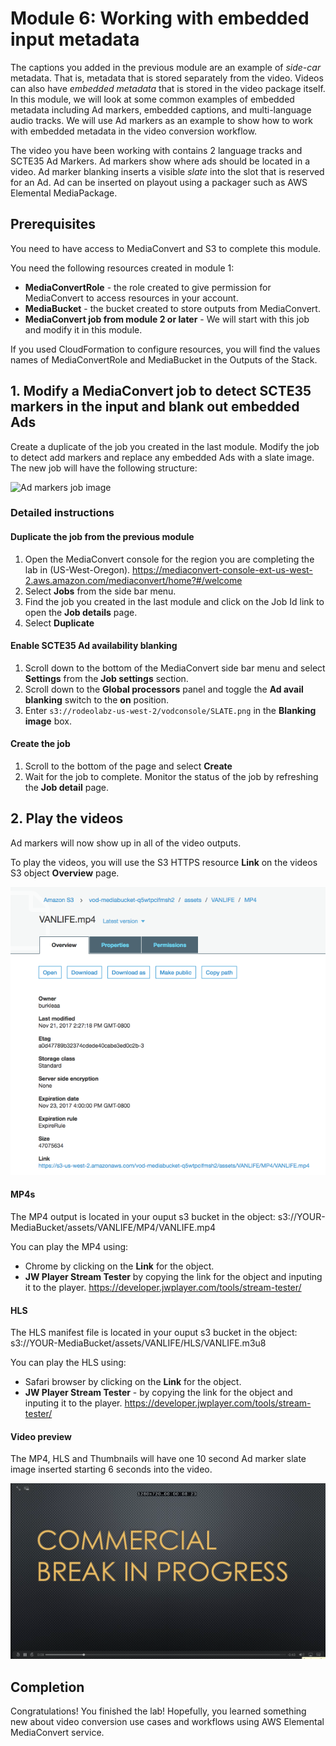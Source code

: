 # Module 6: Working with embedded input metadata

The captions you added in the previous module are an example of _side-car_ metadata.  That is, metadata that is stored separately from the video.  Videos can also have _embedded metadata_ that is stored in the video package itself.  In this module, we will look at some common examples of embedded metadata including Ad markers, embedded captions, and multi-language audio tracks.  We will use Ad markers as an example to show how to work with embedded metadata in the video conversion workflow.

The video you have been working with contains 2 language tracks and SCTE35 Ad Markers.  Ad markers show where ads should be located in a video.  Ad marker blanking inserts a visible _slate_ into the slot that is reserved for an Ad.  Ad can be inserted on playout using a packager such as AWS Elemental MediaPackage. 

## Prerequisites

You need to have access to MediaConvert and S3 to complete this module. 

You need the following resources created in module 1:
* **MediaConvertRole** - the role created to give permission for MediaConvert to access resources in your account.
* **MediaBucket** - the bucket created to store outputs from MediaConvert.
* **MediaConvert job from module 2 or later** - We will start with this job and modify it in this module.  

If you used CloudFormation to configure resources, you will find the values names of MediaConvertRole and MediaBucket in the Outputs of the Stack.

## 1. Modify a MediaConvert job to detect SCTE35 markers in the input and blank out embedded Ads

Create a duplicate of the job you created in the last module.  Modify the job to detect add markers and replace any embedded Ads with a slate image.  The new job will have the following structure:

![Ad markers job image](../images/mediaconvert-job-admarker.png)


### Detailed instructions 

#### Duplicate the job from the previous module

1. Open the MediaConvert console for the region you are completing the lab in (US-West-Oregon). https://mediaconvert-console-ext-us-west-2.aws.amazon.com/mediaconvert/home?#/welcome
1. Select **Jobs** from the side bar menu. 
1. Find the job  you created in the last module and click on the Job Id link to open the **Job details** page.
1. Select **Duplicate**

#### Enable SCTE35 Ad availability blanking

1. Scroll down to the bottom of the MediaConvert side bar menu and select **Settings** from the **Job settings** section.
1. Scroll down to the **Global processors** panel and toggle the **Ad avail blanking** switch to the **on** position.
1. Enter `s3://rodeolabz-us-west-2/vodconsole/SLATE.png` in the **Blanking image** box.

#### Create the job

1. Scroll to the bottom of the page and select **Create**
1. Wait for the job to complete.  Monitor the status of the job by refreshing the **Job detail** page.  

## 2. Play the videos

Ad markers will now show up in all of the video outputs.

To play the videos, you will use the S3 HTTPS resource **Link** on the videos S3 object **Overview** page.

![s3 link](../images/module-2-s3-link.png)


#### MP4s

The MP4 output is located in your ouput s3 bucket in the object: s3://YOUR-MediaBucket/assets/VANLIFE/MP4/VANLIFE.mp4

You can play the MP4 using:
* Chrome by clicking on the **Link** for the object.
* **JW Player Stream Tester** by copying the link for the object and inputing it to the player. https://developer.jwplayer.com/tools/stream-tester/ 

#### HLS

The HLS manifest file is located in your ouput s3 bucket in the object: s3://YOUR-MediaBucket/assets/VANLIFE/HLS/VANLIFE.m3u8

You can play the HLS using:
* Safari browser by clicking on the **Link** for the object.
* **JW Player Stream Tester** - by copying the link for the object and inputing it to the player.  https://developer.jwplayer.com/tools/stream-tester/ 

#### Video preview

The MP4, HLS and Thumbnails will have one 10 second Ad marker slate image inserted starting 6 seconds into the video.

![module 6](../images/module-6-fin.png)
## Completion

Congratulations!  You finished the lab! Hopefully, you learned something new about video conversion use cases and workflows using AWS Elemental MediaConvert service. 